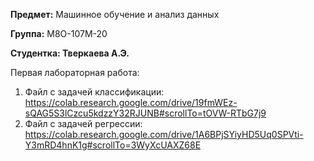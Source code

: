**Предмет:** Машинное обучение и анализ данных

**Группа:** М8О-107М-20

**Студентка: Тверкаева А.Э.**


Первая лабораторная работа:

1) Файл с задачей классификации: https://colab.research.google.com/drive/19fmWEz-sQAG5S3lCzcu5kdzzY32RJUNB#scrollTo=tOVW-RTbG7j9
2) Файл с задачей регрессии: https://colab.research.google.com/drive/1A6BPjSYiyHD5Uq0SPVti-Y3mRD4hnK1g#scrollTo=3WyXcUAXZ68E
